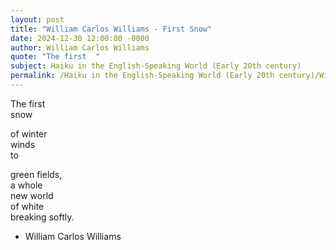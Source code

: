 ```yaml
---
layout: post
title: "William Carlos Williams - First Snow"
date: 2024-12-30 12:00:00 -0000
author: William Carlos Williams
quote: "The first  "
subject: Haiku in the English-Speaking World (Early 20th century)
permalink: /Haiku in the English-Speaking World (Early 20th century)/William Carlos Williams/William Carlos Williams - First Snow
---
```


The first  
snow  

of winter  
winds  
to  

green fields,  
a whole  
new world  
of white  
breaking softly.

- William Carlos Williams
